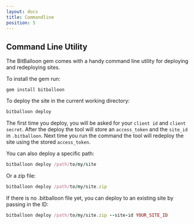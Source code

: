 ```yaml
---
layout: docs
title: Commandline
position: 5
---
```


## Command Line Utility

The BitBalloon gem comes with a handy command line utility for deploying and redeploying sites.

To install the gem run:

```shell
gem install bitballoon
```

To deploy the site in the current working directory:

```ruby
bitballoon deploy
```

The first time you deploy, you will be asked for your `client id` and `client secret`. After the deploy the tool will store an `access_token` and the `site_id` in `.bitballoon`. Next time you run the command the tool will redeploy the site using the stored `access_token`.

You can also deploy a specific path:

```ruby
bitballoon deploy /path/to/my/site
```

Or a zip file:

```ruby
bitballoon deploy /path/to/my/site.zip
```

If there is no .bitballoon file yet, you can deploy to an existing site by passing in the ID:

```ruby
bitballoon deploy /path/to/my/site.zip --site-id YOUR_SITE_ID
```
